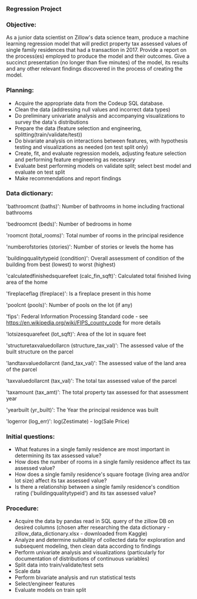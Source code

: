 ### Regression Project

### Objective: 
As a junior data scientist on Zillow's data science team, produce a machine learning regression model that will predict property tax assessed values of single family residences that had a transaction in 2017. Provide a report on the process(es) employed to produce the model and their outcomes. Give a succinct presentation (no longer than five minutes) of the model, its results and any other relevant findings discovered in the process of creating the model.

### Planning:
- Acquire the appropriate data from the Codeup SQL database.
- Clean the data (addressing null values and incorrect data types)
- Do preliminary univariate analysis and accompanying visualizations to survey the data's distributions
- Prepare the data (feature selection and engineering, splitting(train/validate/test))
- Do bivariate analysis on interactions between features, with hypothesis testing and visualizations as needed (on test split only)
- Create, fit, and evaluate regression models, adjusting feature selection and performing feature engineering as necessary
- Evaluate best performing models on validate split; select best model and evaluate on test split
- Make recommendations and report findings

### Data dictionary:

'bathroomcnt (baths)':	 Number of bathrooms in home including fractional bathrooms

'bedroomcnt (beds)':	 Number of bedrooms in home 

'roomcnt (total_rooms)':	 Total number of rooms in the principal residence

'numberofstories (stories)':	 Number of stories or levels the home has

'buildingqualitytypeid (condition)':	 Overall assessment of condition of the building from best (lowest) to worst (highest)

'calculatedfinishedsquarefeet (calc_fin_sqft)':	 Calculated total finished living area of the home

'fireplaceflag (fireplace)':	 Is a fireplace present in this home

'poolcnt (pools)':	 Number of pools on the lot (if any)

'fips':	 Federal Information Processing Standard code -  see https://en.wikipedia.org/wiki/FIPS_county_code for more details

'lotsizesquarefeet (lot_sqft)':	 Area of the lot in square feet

'structuretaxvaluedollarcn (structure_tax_val)':	The assessed value of the built structure on the parcel

'landtaxvaluedollarcnt (land_tax_val)':	The assessed value of the land area of the parcel

'taxvaluedollarcnt (tax_val)':	The total tax assessed value of the parcel

'taxamount (tax_amt)':	The total property tax assessed for that assessment year

'yearbuilt (yr_built)':	 The Year the principal residence was built

'logerror (log_err)': log(Zestimate) - log(Sale Price)


### Initial questions:
- What features in a single family residence are most important in determining its tax assessed value?
- How does the number of rooms in a single family residence affect its tax assessed value?
- How does a single family residence's square footage (living area and/or lot size) affect its tax assessed value?
- Is there a relationship between a single family residence's condition rating ('buildingqualitytypeid') and its tax assessed value?

### Procedure:

- Acquire the data by pandas read in SQL query of the zillow DB on desired columns (chosen after researching the data dictionary - zillow_data_dictionary.xlsx - downloaded from Kaggle)
- Analyze and determine suitability of collected data for exploration and subsequent modeling, then clean data according to findings
- Perform univariate analysis and visualizations (particularly for documentation of distributions of continuous variables)
- Split data into train/validate/test sets
- Scale data
- Perform bivariate analysis and run statistical tests
- Select/engineer features
- Evaluate models on train split